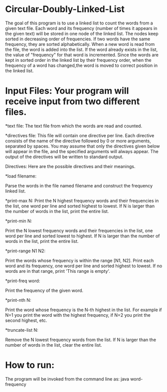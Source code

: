 # Circular-Doubly-Linked-List

The goal of this program is to use a linked list to count the words from a given text file.
Each word and its frequency (number of times it appears in the given text) will be stored in
one node of the linked list. The nodes keep sorted in decreasing order of frequencies. If
two words have the same frequency, they are sorted alphabetically.
When a new word is read from the file, the word is added into the list. If the word
already exists in the list, the value of "frequency" for that word is incremented. Since
the words are kept in sorted order in the linked list by their frequency order, when the frequency
of a word has changed,the word is moved to correct position in the linked list.

# Input Files: Your program will receive input from two different files.

*text file: The text file from which the words are read and counted.

*directives file: This file will contain one directive per line. Each directive consists of the
name of the directive followed by 0 or more arguments, separated by spaces. You may assume
that only the directives given below will appear in the file, and the specified arguments will
always appear. The output of the directives will be written to standard output.

Directives: Here are the possible directives and their meanings.

*load filename:

Parse the words in the file named filename and construct the frequency linked list.

*print-max N:
Print the N highest frequency words and their frequencies in the list, one word per line and
sorted highest to lowest. If N is larger than the number of words in the list, print the entire
list.

*print-min N:

Print the N lowest frequency words and their frequencies in the list, one word per line and
sorted lowest to highest. If N is larger than the number of words in the list, print the entire
list.

*print-range N1 N2:

Print the words whose frequency is within the range [N1, N2]. Print each word and its
frequency, one word per line and sorted highest to lowest. If no words are in that range, print
'This range is empty'.

*print-freq word:

Print the frequency of the given word.

*print-nth N:

Print the word whose frequency is the N-th highest in the list. For example if N=1 you print
the word with the highest frequency, if N=2 you print the second highest, etc.

*truncate-list N:

Remove the N lowest frequency words from the list. If N is larger than the number of words
in the list, clear the entire list.

# How to run:
The program will be invoked from the command line as: java word-frequency <directives-file>
